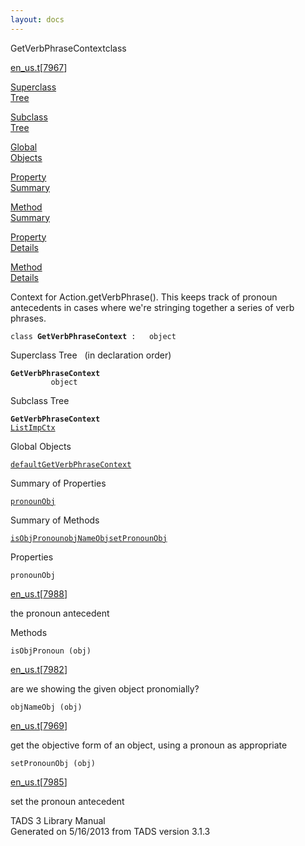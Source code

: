 ```yaml
---
layout: docs
---
```

<span class="title">GetVerbPhraseContext</span><span class="type">class</span>

[en_us.t](../file/en_us.t.html)\[[7967](../source/en_us.t.html#7967)\]

[Superclass  
Tree](#_SuperClassTree_)

[Subclass  
Tree](#_SubClassTree_)

[Global  
Objects](#_ObjectSummary_)

[Property  
Summary](#_PropSummary_)

[Method  
Summary](#_MethodSummary_)

[Property  
Details](#_Properties_)

[Method  
Details](#_Methods_)

<div class="fdesc">

Context for Action.getVerbPhrase(). This keeps track of pronoun
antecedents in cases where we're stringing together a series of verb
phrases.

`class `**`GetVerbPhraseContext`**` :   object`

</div>

<span id="_SuperClassTree_"></span>

<div class="mjhd">

<span class="hdln">Superclass Tree</span>   (in declaration order)

</div>

**`GetVerbPhraseContext`**  
`         object`  
<span id="_SubClassTree_"></span>

<div class="mjhd">

<span class="hdln">Subclass Tree</span>  

</div>

**`GetVerbPhraseContext`**  
[`ListImpCtx`](../object/ListImpCtx.html)  
<span id="_ObjectSummary_"></span>

<div class="mjhd">

<span class="hdln">Global Objects</span>  

</div>

[`defaultGetVerbPhraseContext`](../object/defaultGetVerbPhraseContext.html)
<span id="_PropSummary_"></span>

<div class="mjhd">

<span class="hdln">Summary of Properties</span>  

</div>

[`pronounObj`](#pronounObj)

<span id="_MethodSummary_"></span>

<div class="mjhd">

<span class="hdln">Summary of Methods</span>  

</div>

[`isObjPronoun`](#isObjPronoun)[`objNameObj`](#objNameObj)[`setPronounObj`](#setPronounObj)

<span id="_Properties_"></span>

<div class="mjhd">

<span class="hdln">Properties</span>  

</div>

<span id="pronounObj"></span>

`pronounObj`

[en_us.t](../file/en_us.t.html)\[[7988](../source/en_us.t.html#7988)\]

<div class="desc">

the pronoun antecedent

</div>

<span id="_Methods_"></span>

<div class="mjhd">

<span class="hdln">Methods</span>  

</div>

<span id="isObjPronoun"></span>

`isObjPronoun (obj)`

[en_us.t](../file/en_us.t.html)\[[7982](../source/en_us.t.html#7982)\]

<div class="desc">

are we showing the given object pronomially?

</div>

<span id="objNameObj"></span>

`objNameObj (obj)`

[en_us.t](../file/en_us.t.html)\[[7969](../source/en_us.t.html#7969)\]

<div class="desc">

get the objective form of an object, using a pronoun as appropriate

</div>

<span id="setPronounObj"></span>

`setPronounObj (obj)`

[en_us.t](../file/en_us.t.html)\[[7985](../source/en_us.t.html#7985)\]

<div class="desc">

set the pronoun antecedent

</div>

<div class="ftr">

TADS 3 Library Manual  
Generated on 5/16/2013 from TADS version 3.1.3

</div>
